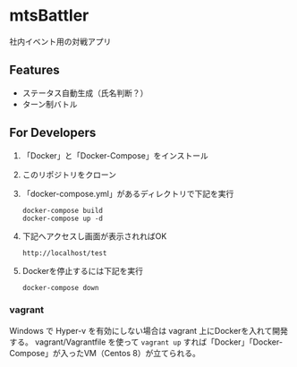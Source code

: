 # mtsBattler

社内イベント用の対戦アプリ

## Features

* ステータス自動生成（氏名判断？）
* ターン制バトル

## For Developers

1. 「Docker」と「Docker-Compose」をインストール

2. このリポジトリをクローン

3. 「docker-compose.yml」があるディレクトリで下記を実行

   ```
   docker-compose build
   docker-compose up -d
   ```

4. 下記へアクセスし画面が表示されればOK

   ```
   http://localhost/test
   ```

5. Dockerを停止するには下記を実行

   ```
   docker-compose down
   ```

### vagrant

Windows で Hyper-v を有効にしない場合は vagrant 上にDockerを入れて開発する。
vagrant/Vagrantfile を使って `vagrant up` すれば「Docker」「Docker-Compose」が入ったVM（Centos 8）が立てられる。